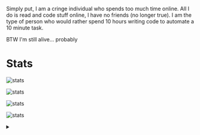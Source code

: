 Simply put, I am a cringe individual who spends too much time online. All I do is read and code stuff online, I have no friends (no longer true). I am the type of person who would rather spend 10 hours writing code to automate a 10 minute task.

BTW I'm still alive... probably

# Stats

![stats](https://github-readme-streak-stats.herokuapp.com/?user=GrimReaper2654&theme=dark&hide_border=true)

![stats](https://github-readme-stats.vercel.app/api?username=GrimReaper2654&show_icons=true&theme=merko&title_color=ffffff&text_color=ffffff&hide_border=true&locale=en)

![stats](https://github-readme-stats.vercel.app/api/top-langs?username=GrimReaper2654&show_icons=true&theme=merko&title_color=ffffff&text_color=ffffff&hide_border=true&locale=en&layout=compact)

![stats](https://github-profile-trophy.vercel.app/?username=GrimReaper2654&theme=onedark&no-bg=true&no-frame=true&column=7)

<details>
  <summary></summary>
  
  ![stats](https://github.com/user-attachments/assets/61a79614-ebdc-4ed7-8c8a-6e45999b3a83)
  
</details>
